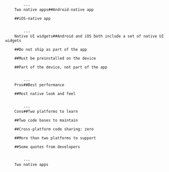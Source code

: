 
            ---
        Two native apps##Android-native app

        ##iOS-native app

        
            ---
        Native UI widgets##Android and iOS both include a set of native UI widgets

        ##Do not ship as part of the app

        ##Must be preinstalled on the device

        ##Part of the device, not part of the app

        
            ---
        Pros##Best performance

        ##Most native look and feel

        
            ---
        Cons##Two platforms to learn

        ##Two code bases to maintain

        ##Cross-platform code sharing: zero

        ##More than two platforms to support

        ##Some quotes from developers

        
            ---
        Two native apps